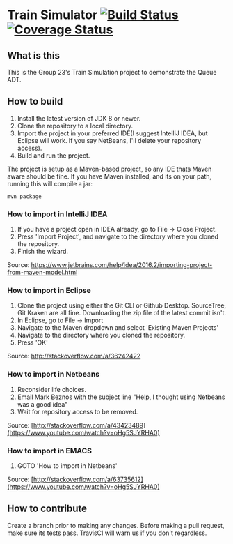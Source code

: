 # Train Simulator [![Build Status](https://travis-ci.com/vibbix/TrainSimulation.svg?token=moTUzkBKjMxZqr8uWPyy)](https://travis-ci.com/vibbix/TrainSimulation) [![Coverage Status](https://coveralls.io/repos/github/vibbix/TrainSimulation/badge.svg)](https://coveralls.io/github/vibbix/TrainSimulation)
## What is this
This is the Group 23's Train Simulation project to demonstrate the Queue ADT.


## How to build
1. Install the latest version of JDK 8 or newer. 
2. Clone the repository to a local directory. 
3. Import the project in your preferred IDE(I suggest IntelliJ IDEA, but Eclipse will work. If you say NetBeans, I'll delete your repository access).
4. Build and run the project.

The project is setup as a Maven-based project, so any IDE thats Maven aware should be fine. If you have Maven installed, and its on your path, running this will compile a jar: 

```
mvn package
```

### How to import in IntelliJ IDEA
1. If you have a project open in IDEA already, go to File -> Close Project.
2. Press 'Import Project', and navigate to the directory where you cloned the repository.
3. Finish the wizard.

Source: https://www.jetbrains.com/help/idea/2016.2/importing-project-from-maven-model.html


### How to import in Eclipse
1. Clone the project using either the Git CLI or Github Desktop. SourceTree, Git Kraken are all fine. Downloading the zip file of the latest commit isn't.
2. In Eclipse, go to File -> Import
3. Navigate to the Maven dropdown and select 'Existing Maven Projects'
4. Navigate to the directory where you cloned the repository.
5. Press 'OK'

Source: http://stackoverflow.com/a/36242422
### How to import in Netbeans
1. Reconsider life choices.
2. Email Mark Beznos with the subject line "Help, I thought using Netbeans was a good idea"
3. Wait for repository access to be removed.

Source: [http://stackoverflow.com/a/43423489](https://www.youtube.com/watch?v=oHg5SJYRHA0)
### How to import in EMACS
1. GOTO 'How to import in Netbeans'

Source: [http://stackoverflow.com/a/63735612](https://www.youtube.com/watch?v=oHg5SJYRHA0)
	
## How to contribute
Create a branch prior to making any changes. Before making a pull request, make sure its tests pass. TravisCI will warn us if you don't regardless.